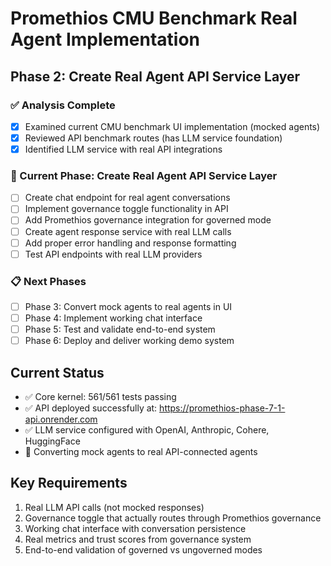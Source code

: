 # Promethios CMU Benchmark Real Agent Implementation

## Phase 2: Create Real Agent API Service Layer

### ✅ Analysis Complete
- [x] Examined current CMU benchmark UI implementation (mocked agents)
- [x] Reviewed API benchmark routes (has LLM service foundation)
- [x] Identified LLM service with real API integrations

### 🔄 Current Phase: Create Real Agent API Service Layer
- [ ] Create chat endpoint for real agent conversations
- [ ] Implement governance toggle functionality in API
- [ ] Add Promethios governance integration for governed mode
- [ ] Create agent response service with real LLM calls
- [ ] Add proper error handling and response formatting
- [ ] Test API endpoints with real LLM providers

### 📋 Next Phases
- [ ] Phase 3: Convert mock agents to real agents in UI
- [ ] Phase 4: Implement working chat interface
- [ ] Phase 5: Test and validate end-to-end system
- [ ] Phase 6: Deploy and deliver working demo system

## Current Status
- ✅ Core kernel: 561/561 tests passing
- ✅ API deployed successfully at: https://promethios-phase-7-1-api.onrender.com
- ✅ LLM service configured with OpenAI, Anthropic, Cohere, HuggingFace
- 🔄 Converting mock agents to real API-connected agents

## Key Requirements
1. Real LLM API calls (not mocked responses)
2. Governance toggle that actually routes through Promethios governance
3. Working chat interface with conversation persistence
4. Real metrics and trust scores from governance system
5. End-to-end validation of governed vs ungoverned modes

